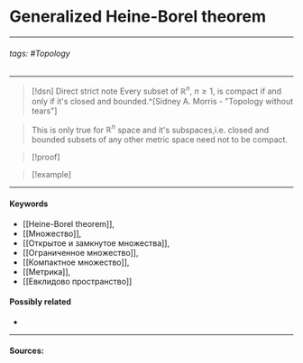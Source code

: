 # Generalized Heine-Borel theorem
***
###### tags: #Topology  
***
>[!dsn] Direct strict note
>Every subset of $\mathbb{R}^{n}$, $n\ge1$, is compact if and only if it's closed and bounded.^[Sidney A. Morris - "Topology without tears"]

>This is only true for $\mathbb{R}^{n}$ space and it's subspaces,i.e. closed and bounded subsets of any other metric space need not to be compact.

>[!proof]
>

>[!example] 
>
***
#### Keywords
- [[Heine-Borel theorem]],
- [[Множество]],
- [[Открытое и замкнутое множества]],
- [[Ограниченное множество]],
- [[Компактное множество]],
- [[Метрика]],
- [[Евклидово пространство]]
#### Possibly related
- 
***
#### Sources:
